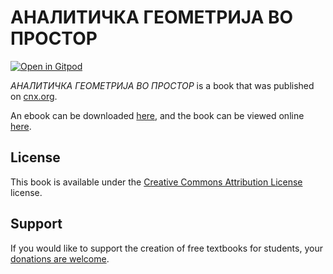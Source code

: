 # АНАЛИТИЧКА ГЕОМЕТРИЈА ВО ПРОСТОР

[![Open in Gitpod](https://gitpod.io/button/open-in-gitpod.svg)](https://gitpod.io/from-referrer/)

_АНАЛИТИЧКА ГЕОМЕТРИЈА ВО ПРОСТОР_ is a book that was published on [cnx.org](https://cnx.org/).

An ebook can be downloaded [here](https://github.com/cnx-user-books/cnxbook-analitichka-geometrija-vo-prostor/releases/latest), and the book can be viewed online [here](https://github.com/cnx-user-books/cnxbook-analitichka-geometrija-vo-prostor/releases/latest).

## License
This book is available under the [Creative Commons Attribution License](./LICENSE) license.

## Support
If you would like to support the creation of free textbooks for students, your [donations are welcome](https://riceconnect.rice.edu/donation/support-openstax-banner).
